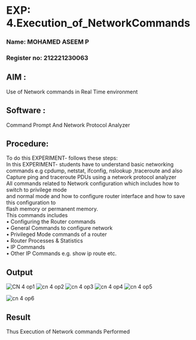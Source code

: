 # EXP: 4.Execution_of_NetworkCommands
### Name: MOHAMED ASEEM P
### Register no: 212221230063
## AIM :
Use of Network commands in Real Time environment
## Software : 
Command Prompt And Network Protocol Analyzer
## Procedure: 
To do this EXPERIMENT- follows these steps:
<BR>
In this EXPERIMENT- students have to understand basic networking commands e.g cpdump, netstat, ifconfig, nslookup ,traceroute and also Capture ping and traceroute PDUs using a network protocol analyzer 
<BR>
All commands related to Network configuration which includes how to switch to privilege mode
<BR>
and normal mode and how to configure router interface and how to save this configuration to
<BR>
flash memory or permanent memory.
<BR>
This commands includes
<BR>
• Configuring the Router commands
<BR>
• General Commands to configure network
<BR>
• Privileged Mode commands of a router 
<BR>
• Router Processes & Statistics
<BR>
• IP Commands
<BR>
• Other IP Commands e.g. show ip route etc.
<BR>

## Output
![CN 4 op1](https://github.com/22008837/4.Execution_of_NetworkCommends/assets/120194155/4e23df7c-e964-4273-9af7-d5bf0a07ded4)
![cn 4 op2](https://github.com/22008837/4.Execution_of_NetworkCommends/assets/120194155/a4984aba-7fef-4bf8-86c4-8d716579c197)
![cn 4 op3](https://github.com/22008837/4.Execution_of_NetworkCommends/assets/120194155/acb22158-5aba-4df4-b885-52cd9bbd82d8)
![cn 4 op4](https://github.com/22008837/4.Execution_of_NetworkCommends/assets/120194155/6c999bb4-8992-4774-9e48-bd6433692b0a)
![cn 4 op5](https://github.com/22008837/4.Execution_of_NetworkCommends/assets/120194155/a8ae6d41-4892-413a-8738-4129018acea8)

![cn 4 op6](https://github.com/22008837/4.Execution_of_NetworkCommends/assets/120194155/86304eb4-5979-4d3f-90b9-c69f2276a5e0)

## Result
Thus Execution of Network commands Performed 
